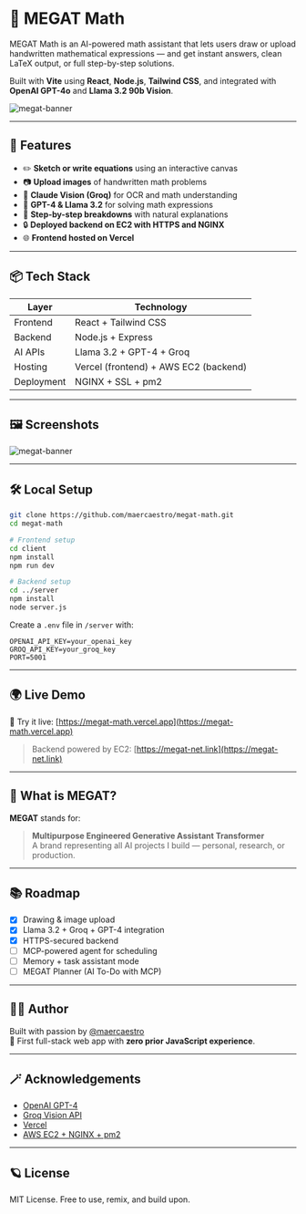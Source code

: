# 🧠 MEGAT Math

MEGAT Math is an AI-powered math assistant that lets users draw or upload handwritten mathematical expressions — and get instant answers, clean LaTeX output, or full step-by-step solutions.

Built with **Vite** using **React**, **Node.js**, **Tailwind CSS**, and integrated with **OpenAI GPT-4o** and **Llama 3.2 90b Vision**.

![megat-banner](.src/assets/logo2.png)

---

## 🚀 Features

- ✏️ **Sketch or write equations** using an interactive canvas
- 📷 **Upload images** of handwritten math problems
- 👀 **Claude Vision (Groq)** for OCR and math understanding
- 🧮 **GPT-4 & Llama 3.2** for solving math expressions
- 🧠 **Step-by-step breakdowns** with natural explanations
- 🔒 **Deployed backend on EC2 with HTTPS and NGINX**
- 🌐 **Frontend hosted on Vercel**

---

## 📦 Tech Stack

| Layer        | Technology             |
|--------------|------------------------|
| Frontend     | React + Tailwind CSS   |
| Backend      | Node.js + Express      |
| AI APIs      | Llama 3.2 + GPT-4 + Groq |
| Hosting      | Vercel (frontend) + AWS EC2 (backend) |
| Deployment   | NGINX + SSL + pm2      |

---

## 🖼️ Screenshots

![megat-banner](.src/assets/app-screenshot.png)

---

## 🛠️ Local Setup

```bash
git clone https://github.com/maercaestro/megat-math.git
cd megat-math

# Frontend setup
cd client
npm install
npm run dev

# Backend setup
cd ../server
npm install
node server.js
```

Create a `.env` file in `/server` with:

```env
OPENAI_API_KEY=your_openai_key
GROQ_API_KEY=your_groq_key
PORT=5001
```

---

## 🌍 Live Demo

🧪 Try it live: [https://megat-math.vercel.app](https://megat-math.vercel.app)

> Backend powered by EC2: [https://megat-net.link](https://megat-net.link)

---

## 🧠 What is MEGAT?

**MEGAT** stands for:

> **Multipurpose Engineered Generative Assistant Transformer**  
> A brand representing all AI projects I build — personal, research, or production.

---

## 📚 Roadmap

- [x] Drawing & image upload
- [x] Llama 3.2 + Groq + GPT-4 integration
- [x] HTTPS-secured backend
- [ ] MCP-powered agent for scheduling
- [ ] Memory + task assistant mode
- [ ] MEGAT Planner (AI To-Do with MCP)

---

## 🧑‍💻 Author

Built with passion by [@maercaestro](https://github.com/maercaestro)  
🎯 First full-stack web app with **zero prior JavaScript experience**.  

---

## 🪄 Acknowledgements

- [OpenAI GPT-4](https://platform.openai.com/)
- [Groq Vision API](https://groq.com/)
- [Vercel](https://vercel.com/)
- [AWS EC2 + NGINX + pm2](https://aws.amazon.com/)

---

## 🪐 License

MIT License. Free to use, remix, and build upon.